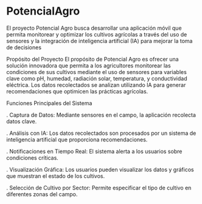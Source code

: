 # PotencialAgro
El proyecto Potencial Agro busca desarrollar una aplicación móvil que permita monitorear y optimizar los cultivos agrícolas a través del uso de sensores y la integración de inteligencia artificial (IA) para mejorar la toma de decisiones


Propósito del Proyecto
El propósito de Potencial Agro es ofrecer una solución innovadora que permita a los agricultores monitorear las condiciones de sus cultivos mediante el uso de sensores para variables clave como pH, humedad, radiación solar, temperatura, y conductividad eléctrica. Los datos recolectados se analizan utilizando IA para generar recomendaciones que optimicen las prácticas agrícolas.

Funciones Principales del Sistema

. Captura de Datos: Mediante sensores en el campo, la aplicación recolecta datos clave.

. Análisis con IA: Los datos recolectados son procesados por un sistema de inteligencia artificial que proporciona recomendaciones.

. Notificaciones en Tiempo Real: El sistema alerta a los usuarios sobre condiciones críticas.

. Visualización Gráfica: Los usuarios pueden visualizar los datos y gráficos que muestran el estado de los cultivos.

. Selección de Cultivo por Sector: Permite especificar el tipo de cultivo en diferentes zonas del campo.

